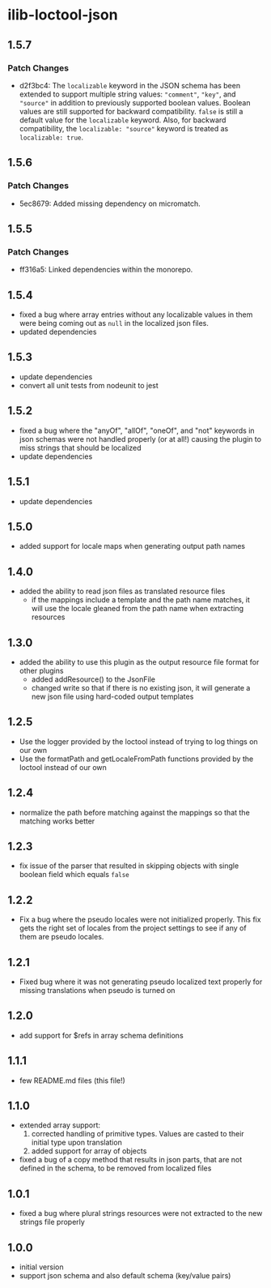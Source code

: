 # ilib-loctool-json

## 1.5.7

### Patch Changes

- d2f3bc4: The `localizable` keyword in the JSON schema has been extended to support multiple string values: `"comment"`, `"key"`, and `"source"` in addition to previously supported boolean values.
  Boolean values are still supported for backward compatibility. `false` is still a default value for the `localizable` keyword.
  Also, for backward compatibility, the `localizable: "source"` keyword is treated as `localizable: true`.

## 1.5.6

### Patch Changes

- 5ec8679: Added missing dependency on micromatch.

## 1.5.5

### Patch Changes

- ff316a5: Linked dependencies within the monorepo.

## 1.5.4

- fixed a bug where array entries without any localizable values in
  them were being coming out as `null` in the localized json files.
- updated dependencies

## 1.5.3

- update dependencies
- convert all unit tests from nodeunit to jest

## 1.5.2

- fixed a bug where the "anyOf", "allOf", "oneOf", and "not" keywords
  in json schemas were not handled properly (or at all!) causing
  the plugin to miss strings that should be localized
- update dependencies

## 1.5.1

- update dependencies

## 1.5.0

- added support for locale maps when generating output path names

## 1.4.0

- added the ability to read json files as translated resource files
  - if the mappings include a template and the path name matches, it
    will use the locale gleaned from the path name when extracting
    resources

## 1.3.0

- added the ability to use this plugin as the output resource file format for other
  plugins
  - added addResource() to the JsonFile
  - changed write so that if there is no existing json, it will generate
    a new json file using hard-coded output templates

## 1.2.5

- Use the logger provided by the loctool instead of trying to log things on our own
- Use the formatPath and getLocaleFromPath functions provided by the loctool instead
  of our own

## 1.2.4

- normalize the path before matching against the mappings so that the matching
  works better

## 1.2.3

- fix issue of the parser that resulted in skipping objects with
  single boolean field which equals `false`

## 1.2.2

- Fix a bug where the pseudo locales were not initialized properly. This fix gets
  the right set of locales from the project settings to see if any of them are pseudo locales.

## 1.2.1

- Fixed bug where it was not generating pseudo localized text properly for missing
  translations when pseudo is turned on

## 1.2.0

- add support for $refs in array schema definitions

## 1.1.1

- few README.md files (this file!)

## 1.1.0

- extended array support:
  1. corrected handling of primitive types. Values are casted to their initial type upon translation
  2. added support for array of objects
- fixed a bug of a copy method that results in json parts, that are not defined in the schema,
  to be removed from localized files

## 1.0.1

- fixed a bug where plural strings resources were not extracted to the new
  strings file properly

## 1.0.0

- initial version
- support json schema and also default schema (key/value pairs)
